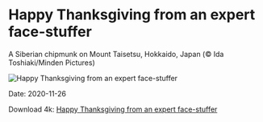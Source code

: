 # Happy Thanksgiving from an expert face-stuffer

A Siberian chipmunk on Mount Taisetsu, Hokkaido, Japan (© Ida Toshiaki/Minden Pictures)

![Happy Thanksgiving from an expert face-stuffer](https://bing.com/th?id=OHR.ChipmunkThanksgiving_EN-US8557461431_UHD.jpg&rf=LaDigue_UHD.jpg&pid=hp&w=1024&h=576)

Date: 2020-11-26

Download 4k: [Happy Thanksgiving from an expert face-stuffer](https://bing.com/th?id=OHR.ChipmunkThanksgiving_EN-US8557461431_UHD.jpg&rf=LaDigue_UHD.jpg&pid=hp&w=3840&h=2160)

